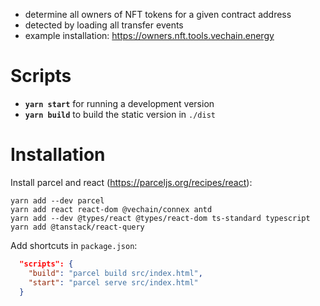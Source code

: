 - determine all owners of NFT tokens for a given contract address
- detected by loading all transfer events
- example installation: https://owners.nft.tools.vechain.energy

# Scripts

* **`yarn start`** for running a development version
* **`yarn build`** to build the static version in `./dist` 

# Installation

Install parcel and react (https://parceljs.org/recipes/react):

```shell
yarn add --dev parcel
yarn add react react-dom @vechain/connex antd
yarn add --dev @types/react @types/react-dom ts-standard typescript
yarn add @tanstack/react-query
```

Add shortcuts in `package.json`:

```json
  "scripts": {
    "build": "parcel build src/index.html",
    "start": "parcel serve src/index.html"
  }
```
